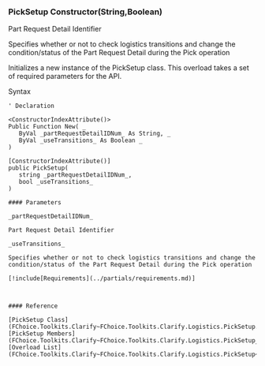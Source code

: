 ﻿### PickSetup Constructor(String,Boolean)

Part Request Detail Identifier

Specifies whether or not to check logistics transitions and change the condition/status of the Part Request Detail during the Pick operation

Initializes a new instance of the PickSetup class. This overload takes a set of required parameters for the API.

Syntax

```vbnet
' Declaration

<ConstructorIndexAttribute()>
Public Function New( _
   ByVal _partRequestDetailIDNum_ As String, _
   ByVal _useTransitions_ As Boolean _
)

[ConstructorIndexAttribute()]
public PickSetup( 
   string _partRequestDetailIDNum_,
   bool _useTransitions_
)

#### Parameters

_partRequestDetailIDNum_

Part Request Detail Identifier

_useTransitions_

Specifies whether or not to check logistics transitions and change the condition/status of the Part Request Detail during the Pick operation

[!include[Requirements](../partials/requirements.md)]



#### Reference

[PickSetup Class](FChoice.Toolkits.Clarify~FChoice.Toolkits.Clarify.Logistics.PickSetup.md)  
[PickSetup Members](FChoice.Toolkits.Clarify~FChoice.Toolkits.Clarify.Logistics.PickSetup_members.md)  
[Overload List](FChoice.Toolkits.Clarify~FChoice.Toolkits.Clarify.Logistics.PickSetup~_ctor.md)